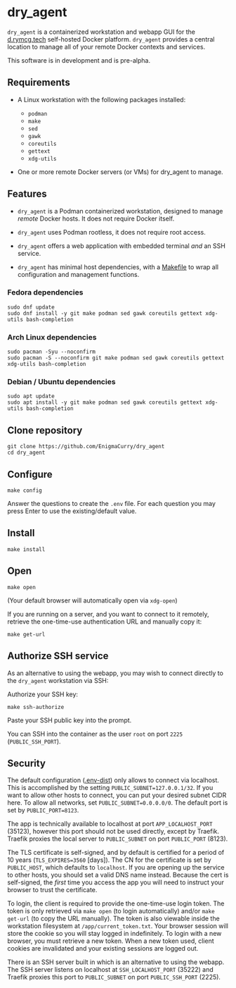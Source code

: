 # dry_agent

`dry_agent` is a containerized workstation and webapp GUI for the
[d.rymcg.tech](https://github.com/EnigmaCurry/d.rymcg.tech)
self-hosted Docker platform. `dry_agent` provides a central location
to manage all of your remote Docker contexts and services.

This software is in development and is pre-alpha.

## Requirements

 * A Linux workstation with the following packages installed:
   
   * `podman`
   * `make`
   * `sed`
   * `gawk`
   * `coreutils`
   * `gettext`
   * `xdg-utils`
   
 * One or more remote Docker servers (or VMs) for dry_agent to manage.

## Features

 * `dry_agent` is a Podman containerized workstation, designed to
   manage _remote_ Docker hosts. It does not require Docker itself.

 * `dry_agent` uses Podman rootless, it does not require root access.
 
 * `dry_agent` offers a web application with embedded terminal _and_
   an SSH service.

 * `dry_agent` has minimal host dependencies, with a
   [Makefile](Makefile) to wrap all configuration and management
   functions.

### Fedora dependencies

```
sudo dnf update
sudo dnf install -y git make podman sed gawk coreutils gettext xdg-utils bash-completion
```

### Arch Linux dependencies

```
sudo pacman -Syu --noconfirm
sudo pacman -S --noconfirm git make podman sed gawk coreutils gettext xdg-utils bash-completion
```

### Debian / Ubuntu dependencies

```
sudo apt update
sudo apt install -y git make podman sed gawk coreutils gettext xdg-utils bash-completion
```

## Clone repository

```
git clone https://github.com/EnigmaCurry/dry_agent
cd dry_agent
```

## Configure

```
make config
```

Answer the questions to create the `.env` file. For each question you
may press Enter to use the existing/default value.

## Install

```
make install
```

## Open

```
make open
```

(Your default browser will automatically open via `xdg-open`)

If you are running on a server, and you want to connect to it
remotely, retrieve the one-time-use authentication URL and manually
copy it:

```
make get-url
```

## Authorize SSH service

As an alternative to using the webapp, you may wish to connect
directly to the `dry_agent` workstation via SSH:

Authorize your SSH key:

```
make ssh-authorize
```

Paste your SSH public key into the prompt.

You can SSH into the container as the user `root` on port `2225`
(`PUBLIC_SSH_PORT`).

## Security

The default configuration ([.env-dist](.env-dist)) only allows to
connect via localhost. This is accomplished by the setting
`PUBLIC_SUBNET=127.0.0.1/32`. If you want to allow other hosts to
connect, you can put your desired subnet CIDR here. To allow all
networks, set `PUBLIC_SUBNET=0.0.0.0/0`. The default port is set by
`PUBLIC_PORT=8123`. 

The app is technically available to localhost at port
`APP_LOCALHOST_PORT` (35123), however this port should not be used
directly, except by Traefik. Traefik proxies the local server to
`PUBLIC_SUBNET` on port `PUBLIC_PORT` (8123).

The TLS certificate is self-signed, and by default is certified for a
period of 10 years (`TLS_EXPIRES=3560` [days]). The CN for the
certificate is set by `PUBLIC_HOST`, which defaults to `localhost`. If
you are opening up the service to other hosts, you should set a valid
DNS name instead. Because the cert is self-signed, the _first_ time
you access the app you will need to instruct your browser to trust the
certificate.

To login, the client is required to provide the one-time-use login
token. The token is only retrieved via `make open` (to login
automatically) and/or `make get-url` (to copy the URL manually). The
token is also viewable inside the workstation filesystem at
`/app/current_token.txt`. Your browser session will store the cookie
so you will stay logged in indefinitely. To login with a new browser,
you must retrieve a new token. When a new token used, client cookies
are invalidated and your existing sessions are logged out.

There is an SSH server built in which is an alternative to using the
webapp. The SSH server listens on localhost at `SSH_LOCALHOST_PORT`
(35222) and Traefik proxies this port to `PUBLIC_SUBNET` on port
`PUBLIC_SSH_PORT` (2225).
